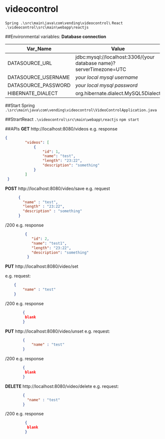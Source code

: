 # videocontrol

`Spring .\src\main\java\com\vending\videocontrol\`
`React .\videocontrol\src\main\webapp\reactjs`

##Environmental variables:
**Database connection**

| Var_Name | Value |
| --------- | ----- |
|DATASOURCE_URL | jdbc:mysql://localhost:3306/{your database name}?serverTimezone=UTC |
|DATASOURCE_USERNAME | *your local mysql username* |
|DATASOURCE_PASSWORD | *your local mysql password* |
|HIBERNATE_DIALECT | org.hibernate.dialect.MySQL5Dialect |

##Start Spring
`.\src\main\java\com\vending\videocontrol\VideoControlApplication.java`

##StrartReact
`.\videocontrol\src\main\webapp\reactjs`
`npm start`

##APIs
**GET** http://localhost:8080/videos
   e.g. response 
   ```json
   {
            "videos": [
                {
                    "id": 1,
                    "name": "test",
                    "length": "23:22",
                    "description": "something"
                }
            ]
    }
```    

**POST** http://localhost:8080/video/save
   e.g. request
```json
      {
        "name" : "test",
        "length" : "23:22",
        "description" : "something"
      }
```
/200   e.g. response
```json    
         {
            "id": 2,
            "name": "test1",
            "length": "23:22",
            "description": "something"
          }
```
    
**PUT** http://localhost:8080/video/set

e.g. request:
```json
    {
        "name" : "test"
    }
```    
   /200 e.g. response
```json 
        {
         blank
        }
```   

**PUT** http://localhost:8080/video/unset
e.g. request:
```json    
        {
            "name" : "test"
        }
```    
   /200 e.g. response 
```json   
        {
         blank
        }
```   

**DELETE** http://localhost:8080/video/delete
    e.g. request:
```json    
        {
          "name" : "test"
        }
``` 
/200 e.g. response  
```json    
         {
          blank
         }
```                 